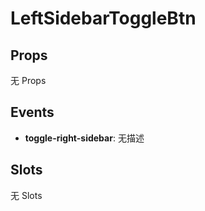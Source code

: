 # LeftSidebarToggleBtn  

## Props  
无 Props  

## Events  
- **toggle-right-sidebar**: 无描述  

## Slots  
无 Slots
